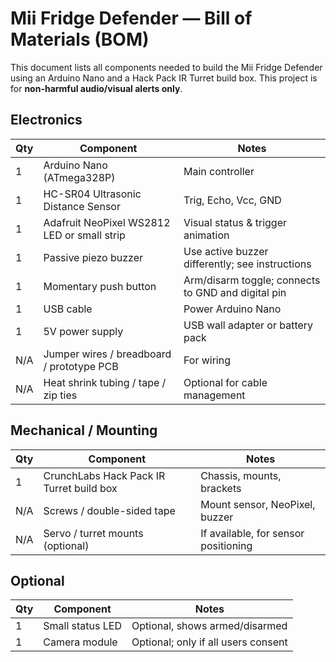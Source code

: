 # Mii Fridge Defender — Bill of Materials (BOM)

This document lists all components needed to build the Mii Fridge Defender using an Arduino Nano and a Hack Pack IR Turret build box. This project is for **non-harmful audio/visual alerts only**.

## Electronics

| Qty | Component | Notes |
| --- | --------- | ----- |
| 1 | Arduino Nano (ATmega328P) | Main controller |
| 1 | HC-SR04 Ultrasonic Distance Sensor | Trig, Echo, Vcc, GND |
| 1 | Adafruit NeoPixel WS2812 LED or small strip | Visual status & trigger animation |
| 1 | Passive piezo buzzer | Use active buzzer differently; see instructions |
| 1 | Momentary push button | Arm/disarm toggle; connects to GND and digital pin |
| 1 | USB cable | Power Arduino Nano |
| 1 | 5V power supply | USB wall adapter or battery pack |
| N/A | Jumper wires / breadboard / prototype PCB | For wiring |
| N/A | Heat shrink tubing / tape / zip ties | Optional for cable management |

## Mechanical / Mounting

| Qty | Component | Notes |
| --- | --------- | ----- |
| 1 | CrunchLabs Hack Pack IR Turret build box | Chassis, mounts, brackets |
| N/A | Screws / double-sided tape | Mount sensor, NeoPixel, buzzer |
| N/A | Servo / turret mounts (optional) | If available, for sensor positioning |

## Optional

| Qty | Component | Notes |
| --- | --------- | ----- |
| 1 | Small status LED | Optional, shows armed/disarmed |
| 1 | Camera module | Optional; only if all users consent |
